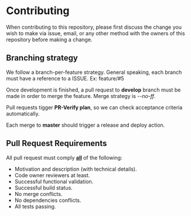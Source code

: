 # Contributing

When contributing to this repository, please first discuss the change you wish to make via issue,
email, or any other method with the owners of this repository before making a change.

## Branching strategy

We follow a branch-per-feature strategy. General speaking, each branch must have a reference to a ISSUE. Ex: feature/#5

Once development is finished, a pull request to **develop** branch must be made in order to merge the feature. Merge strategy is *--no-ff*.

Pull requests tigger **PR-Verify plan**, so we can check acceptance criteria automatically.

Each merge to **master** should trigger a release and deploy action.


## Pull Request Requirements

All pull request must comply <u>**all**</u> of the following:

* Motivation and description (with technical details).
* Code owner reviewers at least.
* Successful functional validation.
* Successful build status.
* No merge conflicts.
* No dependencies conflicts.
* All tests passing.
